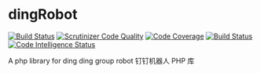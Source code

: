 # dingRobot
[![Build Status](https://travis-ci.org/ro4/dingRobot.svg?branch=master)](https://travis-ci.org/ro4/dingRobot)
[![Scrutinizer Code Quality](https://scrutinizer-ci.com/g/ro4/dingRobot/badges/quality-score.png?b=master)](https://scrutinizer-ci.com/g/ro4/dingRobot/?branch=master)
[![Code Coverage](https://scrutinizer-ci.com/g/ro4/dingRobot/badges/coverage.png?b=master)](https://scrutinizer-ci.com/g/ro4/dingRobot/?branch=master)
[![Build Status](https://scrutinizer-ci.com/g/ro4/dingRobot/badges/build.png?b=master)](https://scrutinizer-ci.com/g/ro4/dingRobot/build-status/master)
[![Code Intelligence Status](https://scrutinizer-ci.com/g/ro4/dingRobot/badges/code-intelligence.svg?b=master)](https://scrutinizer-ci.com/code-intelligence)

A php library for ding ding group robot 
钉钉机器人 PHP 库